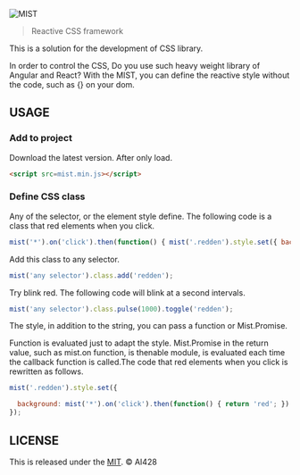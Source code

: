 ![MIST](https://github.com/AI428/mist.js/blob/master/logos/mist_1600_1180.png)

> Reactive CSS framework

This is a solution for the development of CSS library.

In order to control the CSS, Do you use such heavy weight library of Angular and React? With the MIST, you can define the reactive style without the code, such as {} on your dom.

## USAGE

### Add to project

Download the latest version. After only load.


```html
<script src=mist.min.js></script>
```


### Define CSS class

Any of the selector, or the element style define. The following code is a class that red elements when you click.


```js
mist('*').on('click').then(function() { mist('.redden').style.set({ background: 'red' }); });
```


Add this class to any selector.


```js
mist('any selector').class.add('redden');
```


Try blink red. The following code will blink at a second intervals.


```js
mist('any selector').class.pulse(1000).toggle('redden');
```


The style, in addition to the string, you can pass a function or Mist.Promise.

Function is evaluated just to adapt the style. Mist.Promise in the return value, such as mist.on function, is thenable module, is evaluated each time the callback function is called.The code that red elements when you click is rewritten as follows.


```js
mist('.redden').style.set({

  background: mist('*').on('click').then(function() { return 'red'; })
});
```

## LICENSE
This is released under the [MIT](//opensource.org/licenses/MIT). © AI428
